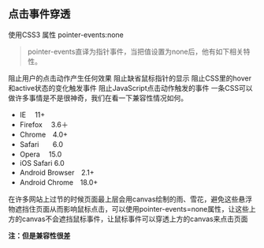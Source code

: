## 点击事件穿透

使用CSS3 属性 pointer-events:none

> pointer-events直译为指针事件，当把值设置为none后，他有如下相关特性。

阻止用户的点击动作产生任何效果
阻止缺省鼠标指针的显示
阻止CSS里的hover和active状态的变化触发事件
阻止JavaScript点击动作触发的事件
一条CSS可以做许多事情是不是很神奇，我们在看一下兼容性情况如何。

- IE 　11+
- Firefox 　3.6＋
- Chrome　4.0+
- Safari　　6.0
- Opera　 15.0
- iOS Safari 6.0
- Android Browser　2.1+
- Android Chrome　18.0+

在许多网站上过节的时候页面最上层会用canvas绘制的雨、雪花，避免这些悬浮物遮挡住页面从而影响鼠标点击，可以使用pointer-events=none属性，让这些上方的canvas不会遮挡鼠标事件，让鼠标事件可以穿透上方的canvas来点击页面

**注：但是兼容性很差**